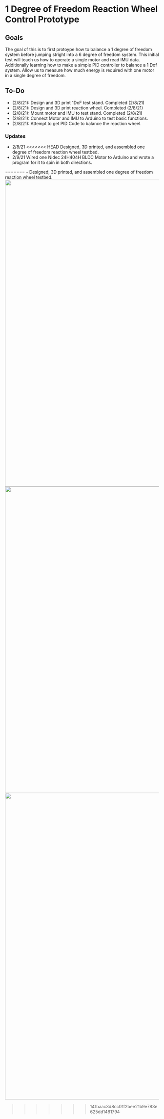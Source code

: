 # 1 Degree of Freedom Reaction Wheel Control Prototype

## Goals
The goal of this is to first protoype how to balance a 1 degree of freedom system before jumping stright into a 6 degree of freedom system. This initial test will teach us how to operate a single motor and read IMU data. Additionally learning how to make a simple PID controller to balance a 1 Dof system. Allow us to measure how much energy is required with one motor in a single degree of freedom. 

## To-Do
- (2/8/21): Design and 3D print 1DoF test stand. Completed (2/8/21)
- (2/8/21): Design and 3D print reaction wheel. Completed (2/8/21)
- (2/8/21): Mount motor and IMU to test stand. Completed (2/8/21)
- (2/8/21): Connect Motor and IMU to Arduino to test basic functions. 
- (2/8/21): Attempt to get PID Code to balance the reaction wheel. 


### Updates 

- 2/8/21
<<<<<<< HEAD
    Designed, 3D printed, and assembled one degree of freedom reaction wheel testbed.
- 2/9/21
    Wired one Nidec 24H404H BLDC Motor to Arduino and wrote a program for it to spin in both directions.
    
=======
    - Designed, 3D printed, and assembled one degree of freedom reaction wheel testbed.
    <img src="https://github.com/dylanballback/CubeSat_Attitude_Control/blob/main/Images/front_1DoF_testbed_V1.JPG" width="1000" >
    <img src="https://github.com/dylanballback/CubeSat_Attitude_Control/blob/main/Images/side_1DoF_testbed_V1.JPG" width="1000" >
    <img src="https://github.com/dylanballback/CubeSat_Attitude_Control/blob/main/Images/back_1DoF_testbed_V1.JPG" width="1000" >
    
>>>>>>> 141baac3d8cc01f2bee21b9e783e625dd1481794

